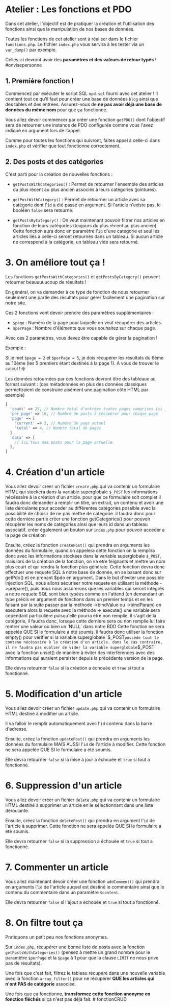 # Atelier : Les fonctions et PDO

Dans cet atelier, l'objectif est de pratiquer la création et l'utilisation des fonctions ainsi que la manipulation de nos bases de données.

Toutes les fonctions de cet atelier sont à réaliser dans le fichier `functions.php`. Le fichier `index.php` vous servira à les tester via un `var_dump()` par exemple.

Celles-ci devront avoir des **paramètres et des valeurs de retour typés** ! #onvisepersonne

## 1. Première fonction !

Commencez par exécuter le script SQL `mpd.sql` fourni avec cet atelier ! Il contient tout ce qu'il faut pour créer une base de données `blog` ainsi que des tables et des entrées. Assurez-vous de **ne pas avoir déjà une base de données du même nom** pour que ça fonctionne.

Vous allez devoir commencer par créer une fonction `getPDO()` dont l'objectif sera de retourner une instance de PDO configurée comme vous l'avez indiqué en argument lors de l'appel.

Comme pour toutes les fonctions qui suivront, faites appel à celle-ci dans `index.php` et vérifier que tout fonctionne correctement.

## 2. Des posts et des catégories

C'est parti pour la création de nouvelles fonctions :

- `getPostsWithCategories()` : Permet de retourner l'ensemble des articles du plus récent au plus ancien associés à leurs catégories (jointures).

- `getPostWithCategory()` : Permet de retourner un article avec sa catégorie dont l'`id` a été passé en argument. Si l'article n'existe pas, le booléen `false` sera retourné.

- `getPostsByCategory()` : On veut maintenant pouvoir filtrer nos articles en fonction de leurs catégories (toujours du plus récent au plus ancien). Cette fonction aura donc en paramètre l'`id` d'une categorie et seul les articles liés à celle-ci seront retournés dans un tableau. Si aucun article ne correspond à la catégorie, un tableau vide sera retourné.

# 3. On améliore tout ça !

Les fonctions `getPostsWithCategories()` et `getPostsByCategory()` peuvent retourner beauuuuucoup de résultats !

En général, on va demander à ce type de fonction de nous retourner seulement une partie des résultats pour gérer facilement une pagination sur notre site.

Ces 2 fonctions vont devoir prendre des paramètres supplémentaires :

- `$page` : Numéro de la page pour laquelle on veut récupérer des articles.
- `$perPage` : Nombre d'éléments que vous souhaitez sur chaque page.

Avec ces 2 paramètres, vous devez être capable de gérer la pagination !

Exemple :

Si je met `$page = 2` et `$perPage = 5`, je dois récupérer les résultats du 6ème au 10ème (les 5 premiers étant destinés à la page 1). A vous de trouver le calcul ! 🤓

Les données retournées par ces fonctions devront être des tableaux au format suivant : (ces métadonnées en plus des données classiques permettraient de construire aisément une pagination côté HTML par exemple)

```php
[
  'count' => 25, // Nombre total d'entrées toutes pages comprises (si j'ai 3 pages des 15 éléments, je dois avoir 45)
  'per_page' => 10, // Nombre de posts à récupérer pour chaque page
  'page' => [
    'current' => 2, // Numéro de page actuel
    'total' => 4, // Nombre total de pages
  ]
  'data' => [
    // Ici tous mes posts pour la page actuelle
  ],
]
```

# 4. Création d'un article

Vous allez devoir créer un fichier `create.php` qui va contenir un formulaire HTML qui stockera dans la variable superglobale `$_POST` les informations nécéssaire à la création d'un article.
pour que ce formulaire soit complet il faudra donc demander a remplir un titre, un extrait, un contenu et avoir une liste déroulante pour acceder au différentes catégories possible avec la possibilité de choisir de ne pas mettre de catégorie.
il faudra donc pour cette dernière partie  créer une fonction getCategories() pour pouvoir récupèrer les noms de catégories ainsi que leurs id dans un tableau associatif.
créer également un bouton sur `index.php` pour pouvoir acceder a la page de création

Ensuite, créez la fonction `createPost()` qui prendra en arguments les données du formulaire, quand on appelera cette fonction on la remplira donc avec les informations stockées dans la variable superglobale `$_POST`, mais lors de la création de la fonction, on va etre feignants et mettre un nom plus court et qui rendra la fonction plus générale.
Cette fonction devra donc effectuer une requete SQL à notre base de donnée, en se basant donc sur getPdo() et en prenant $pdo en argument. 
Dans le but d'éviter une possible injection SQL, nous allons sécuriser notre requete en utilisant la méthode ->prepare(), puis nous nous assurerons que les variables qui seront intégrés a notre requete SQL sont bien typées comme on l'attend (en demandant un type précis en argument de fonctions dans un premier temps et en les faisant par la suite passer par la méthode ->bindValue ou ->bindParam) on executera alors la requete avec la méthode -> execute()
une variable sera cependant particulière puisqu'elle pourra etre non remplie, il s'agit de la catégorie, il faudra donc, lorsque cette dernière sera ou non remplie lui faire rentrer une valeur ou bien un `NULL` dans notre BDD
Cette fonction ne sera appelée QUE SI le formulaire a été soumis. il faudra donc utiliser la fonction empty() pour vérifier si la variable superglobale `$_POST` possède tout le contenu nécéssaire à la création d'un article.
dans le cas contraire, il ne faudra pas oublier de vider la variable superglobale `$_POST` avec la fonction unset() de manière à éviter des interférences avec des informations qui auraient persister depuis la précédente version de la page.


Elle devra retourner `false` si la création a échouée et `true` si tout a fonctionné.

# 5. Modification d'un article

Vous allez devoir créer un fichier `update.php` qui va contenir un formulaire HTML destiné à modifier un article.

Il va falloir le remplir automatiquement avec l'`id` contenu dans la barre d'adresse.

Ensuite, créez la fonction `updatePost()` qui prendra en arguments les données du formulaire MAIS AUSSI l'`id` de l'article à modifier. Cette fonction ne sera appelée QUE SI le formulaire a été soumis.

Elle devra retourner `false` si la mise à jour a échouée et `true` si tout a fonctionné.

# 6. Suppression d'un article

Vous allez devoir créer un fichier `delete.php` qui va contenir un formulaire HTML destiné à supprimer un article en le sélectionnant dans une liste déroulante.

Ensuite, créez la fonction `deletePost()` qui prendra en argument l'`id` de l'article à supprimer. Cette fonction ne sera appelée QUE SI le formulaire a été soumis.

Elle devra retourner `false` si la suppression a échouée et `true` si tout a fonctionné.

# 7. Commenter un article

Vous allez maintenant devoir créer une fonction `addComment()` qui prendra en arguments l'`id` de l'article auquel est destiné le commentaire ainsi que le contenu du commentaire dans un paramètre `$content`.

Elle devra retourner `false` si l'ajout a échouée et `true` si tout a fonctionné.

# 8. On filtre tout ça

Pratiquons un petit peu nos fonctions anonymes.

Sur `index.php`, récupérer une bonne liste de posts avec la fonction `getPostsWithCategories()` (pensez à mettre un grand nombre pour le paramètre `$perPage` et la `$page` à 1 pour que la clause `LIMIT` ne nous prive pas de résultats).

Une fois que c'est fait, filtrez le tableau récupéré dans une nouvelle variable avec la fonction `array_filter()` pour ne récupérer **QUE les articles qui n'ont PAS de catégorie** associée.

Une fois que ça fonctionne, **transformez cette fonction anonyme en fonction fléchés** si ça n'est pas déjà fait.
#   f o n c t i o n C R U D  
 